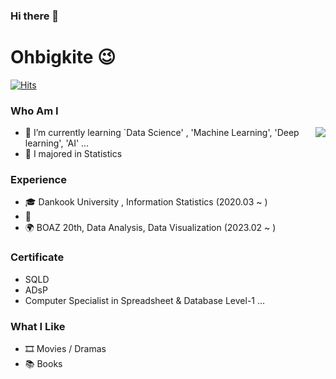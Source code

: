 ### Hi there 👋

<!--
**ohbigkite/ohbigkite** is a ✨ _special_ ✨ repository because its `README.md` (this file) appears on your GitHub profile.

Here are some ideas to get you started:

- 🔭 I’m currently working on ...
- 🌱 I’m currently learning ...
- 👯 I’m looking to collaborate on ...
- 🤔 I’m looking for help with ...
- 💬 Ask me about ...
- 📫 How to reach me: ...
- 😄 Pronouns: ...
- ⚡ Fun fact: ...
-->

# Ohbigkite 😉
[![Hits](https://hits.seeyoufarm.com/api/count/incr/badge.svg?url=https%3A%2F%2Fgithub.com%2Fohbigkite&count_bg=%23EB8B10&title_bg=%23684327&icon=&icon_color=%23E7E7E7&title=VISIT&edge_flat=false)](https://github.com/ohbigkite) 


### Who Am I

<img align='right' src="http://mazassumnida.wtf/api/v2/generate_badge?boj=oty0906">

- 🌱 I’m currently learning `Data Science' , 'Machine Learning', 'Deep learning', 'AI' ...
- 🥇 I majored in Statistics


### Experience

- 🎓 Dankook University , Information Statistics (2020.03 ~ )
- 💊 
- 🌍 BOAZ 20th, Data Analysis, Data Visualization (2023.02 ~ )


### Certificate
- SQLD
- ADsP
- Computer Specialist in Spreadsheet & Database Level-1
...

### What I Like

- 🎞️ Movies / Dramas
- 📚 Books
